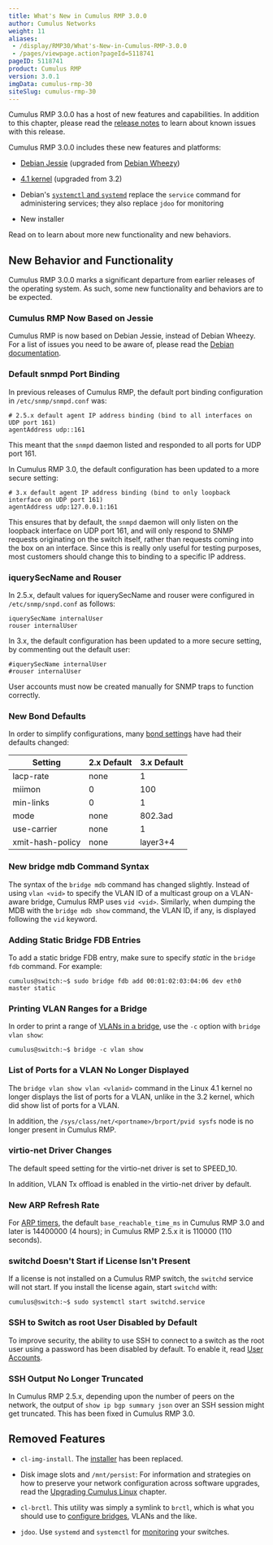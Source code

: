 ```yaml
---
title: What's New in Cumulus RMP 3.0.0
author: Cumulus Networks
weight: 11
aliases:
 - /display/RMP30/What's-New-in-Cumulus-RMP-3.0.0
 - /pages/viewpage.action?pageId=5118741
pageID: 5118741
product: Cumulus RMP
version: 3.0.1
imgData: cumulus-rmp-30
siteSlug: cumulus-rmp-30
---
```

Cumulus RMP 3.0.0 has a host of new features and capabilities. In
addition to this chapter, please read the [release
notes](https://support.cumulusnetworks.com/hc/en-us/articles/217040088)
to learn about known issues with this release.

Cumulus RMP 3.0.0 includes these new features and platforms:

  - [Debian Jessie](https://www.debian.org/releases/jessie/) (upgraded
    from [Debian Wheezy](https://www.debian.org/releases/wheezy/))

  - [4.1 kernel](http://kernelnewbies.org/Linux_4.1) (upgraded from 3.2)

  - Debian's [`systemctl` and
    `systemd`](https://wiki.archlinux.org/index.php/systemd) replace the
    `service` command for administering services; they also replace
    `jdoo` for monitoring

  - New installer

Read on to learn about more new functionality and new behaviors.

## <span>New Behavior and Functionality</span>

Cumulus RMP 3.0.0 marks a significant departure from earlier releases of
the operating system. As such, some new functionality and behaviors are
to be expected.

### <span>Cumulus RMP Now Based on Jessie</span>

Cumulus RMP is now based on Debian Jessie, instead of Debian Wheezy. For
a list of issues you need to be aware of, please read the [Debian
documentation](https://www.debian.org/releases/stable/amd64/release-notes/ch-information.en.html).

### <span>Default snmpd Port Binding</span>

In previous releases of Cumulus RMP, the default port binding
configuration in `/etc/snmp/snmpd.conf` was:

    # 2.5.x default agent IP address binding (bind to all interfaces on UDP port 161)
    agentAddress udp::161

This meant that the `snmpd` daemon listed and responded to all ports for
UDP port 161.

In Cumulus RMP 3.0, the default configuration has been updated to a more
secure setting:

    # 3.x default agent IP address binding (bind to only loopback interface on UDP port 161)
    agentAddress udp:127.0.0.1:161

This ensures that by default, the `snmpd` daemon will only listen on the
loopback interface on UDP port 161, and will only respond to SNMP
requests originating on the switch itself, rather than requests coming
into the box on an interface. Since this is really only useful for
testing purposes, most customers should change this to binding to a
specific IP address.

### <span>iquerySecName and Rouser</span>

In 2.5.x, default values for iquerySecName and rouser were configured in
`/etc/snmp/snpd.conf` as follows:

    iquerySecName internalUser
    rouser internalUser

In 3.x, the default configuration has been updated to a more secure
setting, by commenting out the default user:

    #iquerySecName internalUser
    #rouser internalUser

User accounts must now be created manually for SNMP traps to function
correctly.

### <span>New Bond Defaults</span>

In order to simplify configurations, many [bond
settings](/version/cumulus-rmp-30/Layer-1-and-Layer-2-Features/Bonding---Link-Aggregation)
have had their defaults changed:

| Setting          | 2.x Default | 3.x Default |
| ---------------- | ----------- | ----------- |
| lacp-rate        | none        | 1           |
| miimon           | 0           | 100         |
| min-links        | 0           | 1           |
| mode             | none        | 802.3ad     |
| use-carrier      | none        | 1           |
| xmit-hash-policy | none        | layer3+4    |

### <span>New bridge mdb Command Syntax</span>

The syntax of the `bridge mdb` command has changed slightly. Instead of
using `vlan <vid>` to specify the VLAN ID of a multicast group on a
VLAN-aware bridge, Cumulus RMP uses `vid <vid>`. Similarly, when dumping
the MDB with the `bridge mdb show` command, the VLAN ID, if any, is
displayed following the `vid` keyword.

### <span>Adding Static Bridge FDB Entries</span>

To add a static bridge FDB entry, make sure to specify *static* in the
`bridge fdb` command. For example:

    cumulus@switch:~$ sudo bridge fdb add 00:01:02:03:04:06 dev eth0 master static

### <span>Printing VLAN Ranges for a Bridge</span>

In order to print a range of [VLANs in a bridge](#src-5118741), use the
`-c` option with `bridge vlan show`:

    cumulus@switch:~$ bridge -c vlan show

### <span>List of Ports for a VLAN No Longer Displayed</span>

The `bridge vlan show vlan <vlanid>` command in the Linux 4.1 kernel no
longer displays the list of ports for a VLAN, unlike in the 3.2 kernel,
which did show list of ports for a VLAN.

In addition, the `/sys/class/net/<portname>/brport/pvid sysfs` node is
no longer present in Cumulus RMP.

### <span>virtio-net Driver Changes</span>

The default speed setting for the virtio-net driver is set to SPEED\_10.

In addition, VLAN Tx offload is enabled in the virtio-net driver by
default.

### <span>New ARP Refresh Rate</span>

For [ARP
timers](https://support.cumulusnetworks.com/hc/en-us/articles/202012933),
the default `base_reachable_time_ms` in Cumulus RMP 3.0 and later is
14400000 (4 hours); in Cumulus RMP 2.5.x it is 110000 (110 seconds).

### <span>switchd Doesn't Start if License Isn't Present</span>

If a license is not installed on a Cumulus RMP switch, the `switchd`
service will not start. If you install the license again, start
`switchd` with:

    cumulus@switch:~$ sudo systemctl start switchd.service

### <span>SSH to Switch as root User Disabled by Default</span>

To improve security, the ability to use SSH to connect to a switch as
the root user using a password has been disabled by default. To enable
it, read [User Accounts](/display/RMP30/User+Accounts).

### <span>SSH Output No Longer Truncated</span>

In Cumulus RMP 2.5.x, depending upon the number of peers on the network,
the output of `show ip bgp summary json` over an SSH session might get
truncated. This has been fixed in Cumulus RMP 3.0.

## <span>Removed Features</span>

  - `cl-img-install`. The
    [installer](/display/RMP30/Installing+a+New+Cumulus+Linux+Image) has
    been replaced.

  - Disk image slots and `/mnt/persist`: For information and strategies
    on how to preserve your network configuration across software
    upgrades, read the [Upgrading Cumulus
    Linux](/display/RMP30/Upgrading+Cumulus+Linux) chapter.

  - `cl-brctl`. This utility was simply a symlink to `brctl`, which is
    what you should use to [configure
    bridges](/display/RMP30/Ethernet+Bridging+-+VLANs), VLANs and the
    like.

  - `jdoo`. Use `systemd` and `systemctl` for
    [monitoring](/display/RMP30/Monitoring+and+Troubleshooting) your
    switches.

<article id="html-search-results" class="ht-content" style="display: none;">

</article>

<footer id="ht-footer">

</footer>
